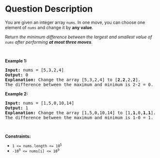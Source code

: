 # Question Description

<p>You are given an integer array <code>nums</code>. In one move, you can choose one element of <code>nums</code> and change it by <strong>any value</strong>.</p>

<p>Return <em>the minimum difference between the largest and smallest value of <code>nums</code> after performing <strong>at most three moves</strong></em>.</p>

<p>&nbsp;</p>
<p><strong>Example 1:</strong></p>

<pre>
<strong>Input:</strong> nums = [5,3,2,4]
<strong>Output:</strong> 0
<strong>Explanation:</strong> Change the array [5,3,2,4] to [<strong>2</strong>,<strong>2</strong>,2,<strong>2</strong>].
The difference between the maximum and minimum is 2-2 = 0.
</pre>

<p><strong>Example 2:</strong></p>

<pre>
<strong>Input:</strong> nums = [1,5,0,10,14]
<strong>Output:</strong> 1
<strong>Explanation:</strong> Change the array [1,5,0,10,14] to [1,<strong>1</strong>,0,<strong>1</strong>,<strong>1</strong>]. 
The difference between the maximum and minimum is 1-0 = 1.
</pre>

<p>&nbsp;</p>
<p><strong>Constraints:</strong></p>

<ul>
	<li><code>1 &lt;= nums.length &lt;= 10<sup>5</sup></code></li>
	<li><code>-10<sup>9</sup> &lt;= nums[i] &lt;= 10<sup>9</sup></code></li>
</ul>

